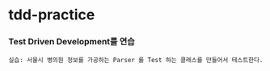 # tdd-practice

### Test Driven Development를 연습

``실습: 서울시 병의원 정보를 가공하는 Parser 를 Test 하는 클래스를 만들어서 테스트한다.``
